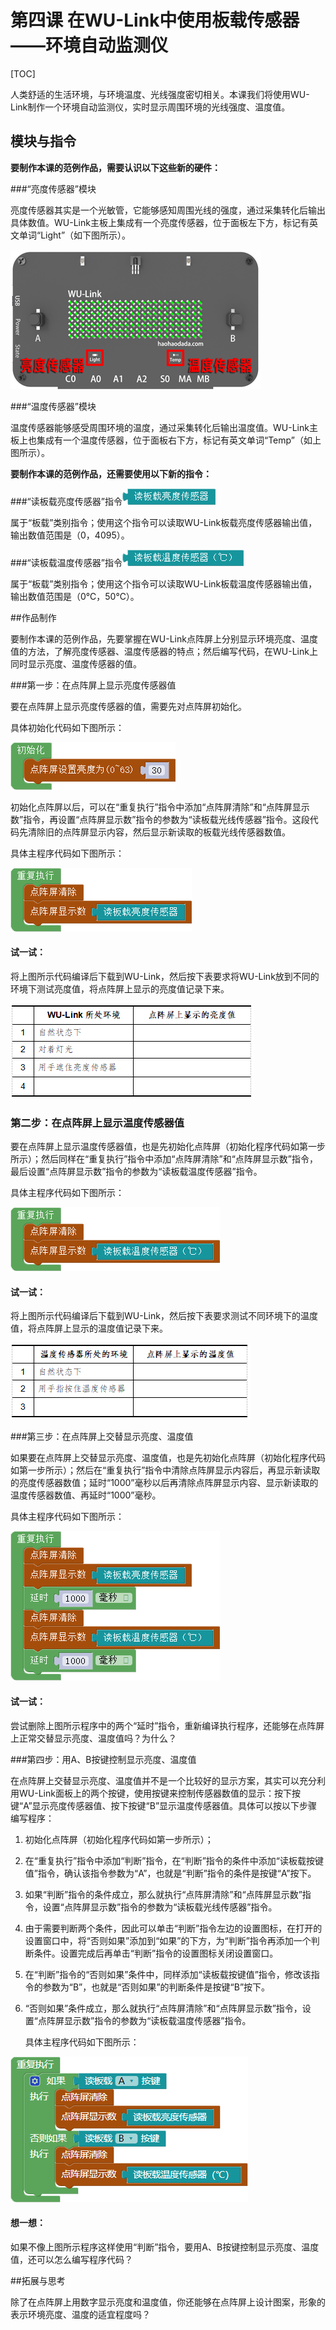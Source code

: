 # 第四课	在WU-Link中使用板载传感器——环境自动监测仪

[TOC]

人类舒适的生活环境，与环境温度、光线强度密切相关。本课我们将使用WU-Link制作一个环境自动监测仪，实时显示周围环境的光线强度、温度值。



## 模块与指令

**要制作本课的范例作品，需要认识以下这些新的硬件：**

###“亮度传感器”模块	

亮度传感器其实是一个光敏管，它能够感知周围光线的强度，通过采集转化后输出具体数值。WU-Link主板上集成有一个亮度传感器，位于面板左下方，标记有英文单词“Light”（如下图所示）。

![](img/4-1.png)



###“温度传感器”模块	

温度传感器能够感受周围环境的温度，通过采集转化后输出温度值。WU-Link主板上也集成有一个温度传感器，位于面板右下方，标记有英文单词“Temp”（如上图所示）。



**要制作本课的范例作品，还需要使用以下新的指令：**

###“读板载亮度传感器”指令![](img/4-a.png)	

属于“板载”类别指令；使用这个指令可以读取WU-Link板载亮度传感器输出值，输出数值范围是（0，4095）。



###“读板载温度传感器”指令![](img/4-b.png)

属于“板载”类别指令；使用这个指令可以读取WU-Link板载温度传感器输出值，输出数值范围是（0℃，50℃）。



##作品制作

要制作本课的范例作品，先要掌握在WU-Link点阵屏上分别显示环境亮度、温度值的方法，了解亮度传感器、温度传感器的特点；然后编写代码，在WU-Link上同时显示亮度、温度传感器的值。



###第一步：在点阵屏上显示亮度传感器值                        	

要在点阵屏上显示亮度传感器的值，需要先对点阵屏初始化。

具体初始化代码如下图所示：

![](img/4-2.png)



初始化点阵屏以后，可以在“重复执行”指令中添加“点阵屏清除”和“点阵屏显示数”指令，再设置“点阵屏显示数”指令的参数为“读板载光线传感器”指令。这段代码先清除旧的点阵屏显示内容，然后显示新读取的板载光线传感器数值。

具体主程序代码如下图所示：

![](img/4-3.png)



 #### 试一试：

 将上图所示代码编译后下载到WU-Link，然后按下表要求将WU-Link放到不同的环境下测试亮度值，将点阵屏上显示的亮度值记录下来。

![](img/4-4.png)



### 第二步：在点阵屏上显示温度传感器值                        	

要在点阵屏上显示温度传感器值，也是先初始化点阵屏（初始化程序代码如第一步所示）；然后同样在“重复执行”指令中添加“点阵屏清除”和“点阵屏显示数”指令，最后设置“点阵屏显示数”指令的参数为“读板载温度传感器”指令。

具体主程序代码如下图所示：

![](img/4-5.png)



 #### 试一试：

 将上图所示代码编译后下载到WU-Link，然后按下表要求测试不同环境下的温度值，将点阵屏上显示的温度值记录下来。

![](img/4-6.png)



###第三步：在点阵屏上交替显示亮度、温度值                        	

如果要在点阵屏上交替显示亮度、温度值，也是先初始化点阵屏（初始化程序代码如第一步所示）；然后在“重复执行”指令中清除点阵屏显示内容后，再显示新读取的亮度传感器数值；延时“1000”毫秒以后再清除点阵屏显示内容、显示新读取的温度传感器数值、再延时“1000”毫秒。

具体主程序代码如下图所示：

![](img/4-7.png)



 #### 试一试：

 尝试删除上图所示程序中的两个“延时”指令，重新编译执行程序，还能够在点阵屏上正常交替显示亮度、温度值吗？为什么？



###第四步：用A、B按键控制显示亮度、温度值                       	

在点阵屏上交替显示亮度、温度值并不是一个比较好的显示方案，其实可以充分利用WU-Link面板上的两个按键，使用按键来控制传感器数值的显示：按下按键“A”显示亮度传感器值、按下按键“B”显示温度传感器值。具体可以按以下步骤编写程序：

1. 初始化点阵屏（初始化程序代码如第一步所示）；

2. 在“重复执行”指令中添加“判断”指令，在“判断”指令的条件中添加“读板载按键值”指令，确认该指令参数为“A”，也就是“判断”指令的条件是按键“A”按下。

3. 如果“判断”指令的条件成立，那么就执行“点阵屏清除”和“点阵屏显示数”指令，设置“点阵屏显示数”指令的参数为“读板载光线传感器”指令。

4. 由于需要判断两个条件，因此可以单击“判断”指令左边的设置图标，在打开的设置窗口中，将“否则如果”添加到“如果”的下方，为“判断”指令再添加一个判断条件。设置完成后再单击“判断”指令的设置图标关闭设置窗口。

5. 在“判断”指令的“否则如果”条件中，同样添加“读板载按键值”指令，修改该指令的参数为“B”，也就是“否则如果”的判断条件是按键“B”按下。

6. “否则如果”条件成立，那么就执行“点阵屏清除”和“点阵屏显示数”指令，设置“点阵屏显示数”指令的参数为“读板载温度传感器”指令。

   具体主程序代码如下图所示：

![](img/4-8.png)



 #### 想一想：

 如果不像上图所示程序这样使用“判断”指令，要用A、B按键控制显示亮度、温度值，还可以怎么编写程序代码？



##拓展与思考

除了在点阵屏上用数字显示亮度和温度值，你还能够在点阵屏上设计图案，形象的表示环境亮度、温度的适宜程度吗？